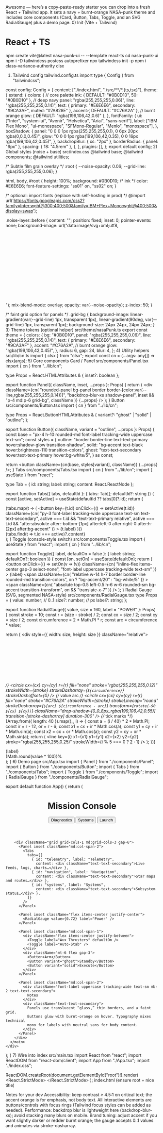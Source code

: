 Awesome — here’s a copy-paste-ready starter you can drop into a fresh React + Tailwind app. It sets a navy + burnt-orange NASA-punk theme and includes core components (Card, Button, Tabs, Toggle, and an SVG RadialGauge) plus a demo page.
0) Init (Vite + Tailwind)
# React + TS
npm create vite@latest nasa-punk-ui -- --template react-ts
cd nasa-punk-ui
npm i -D tailwindcss postcss autoprefixer
npx tailwindcss init -p
npm i class-variance-authority clsx
1) Tailwind config
tailwind.config.ts
import type { Config } from "tailwindcss";

const config: Config = {
  content: ["./index.html", "./src/**/*.{ts,tsx}"],
  theme: {
    extend: {
      colors: {
        // core palette
        ink:   { DEFAULT: "#0B0D10",  50: "#0B0D10" }, // deep navy
        panel: "rgba(255,255,255,0.06)",
        line:  "rgba(255,255,255,0.14)",
        text:  { primary: "#E6E6E6", secondary: "#9CA3AF", muted: "#7A828E" },
        accent:{ DEFAULT: "#C76A2A" }, // burnt orange
        glow:  { DEFAULT: "rgba(199,106,42,0.6)" },
      },
      fontFamily: {
        ui: ["Inter", "system-ui", "Avenir", "Helvetica", "Arial", "sans-serif"],
        label: ["IBM Plex Mono", "ui-monospace", "SFMono-Regular", "Menlo", "monospace"],
      },
      boxShadow: {
        panel: "0 0 0 1px rgba(255,255,255,0.1), 0 6px 20px rgba(0,0,0,0.45)",
        glow: "0 0 0 1px rgba(199,106,42,0.35), 0 0 16px rgba(199,106,42,0.45)",
      },
      backdropBlur: { xs: "2px" },
      borderRadius: { panel: "6px" },
      spacing: { 18: "4.5rem" },
    },
  },
  plugins: [],
};
export default config;
2) Global styles (noise + base)
src/index.css
@tailwind base;
@tailwind components;
@tailwind utilities;

/* Subtle film grain overlay */
:root {
  --noise-opacity: 0.06;
  --grid-line: rgba(255,255,255,0.06);
}

html, body, #root {
  height: 100%;
  background: #0B0D10; /* ink */
  color: #E6E6E6;
  font-feature-settings: "ss01" on, "ss02" on;
}

/* optional: import fonts (replace with self-hosting in prod) */
@import url('https://fonts.googleapis.com/css2?family=Inter:wght@300;400;500&family=IBM+Plex+Mono:wght@400;500&display=swap');

.noise-layer::before {
  content: "";
  position: fixed;
  inset: 0;
  pointer-events: none;
  background-image: url("data:image/svg+xml;utf8,\
  <svg xmlns='http://www.w3.org/2000/svg' width='160' height='160' viewBox='0 0 160 160'>\
  <filter id='n'>\
    <feTurbulence type='fractalNoise' baseFrequency='0.9' numOctaves='2' stitchTiles='stitch'/>\
    <feColorMatrix type='saturate' values='0'/>\
  </filter>\
  <rect width='100%' height='100%' filter='url(%23n)' opacity='0.08'/>\
  </svg>");
  mix-blend-mode: overlay;
  opacity: var(--noise-opacity);
  z-index: 50;
}

/* faint grid option for panels */
.grid-bg {
  background-image:
    linear-gradient(var(--grid-line) 1px, transparent 1px),
    linear-gradient(90deg, var(--grid-line) 1px, transparent 1px);
  background-size: 24px 24px, 24px 24px;
}
3) Theme tokens (optional helper)
src/theme/nasaPunk.ts
export const theme = {
  colors: {
    bg: "#0B0D10",
    panel: "rgba(255,255,255,0.06)",
    line: "rgba(255,255,255,0.14)",
    text: { primary: "#E6E6E6", secondary: "#9CA3AF" },
    accent: "#C76A2A", // burnt orange
    glow: "rgba(199,106,42,0.45)",
  },
  radius: 6,
  gap: 24,
  blur: 4,
};
4) Utility helpers
src/lib/cn.ts
import { clsx } from "clsx";
export const cn = (...args: any[]) => clsx(args);
5) Core components
Card / Panel
src/components/Panel.tsx
import { cn } from "../lib/cn";

type Props = React.HTMLAttributes<HTMLDivElement> & { inset?: boolean };

export function Panel({ className, inset, ...props }: Props) {
  return (
    <div
      className={cn(
        "rounded-panel bg-panel border border-[color:var(--line,rgba(255,255,255,0.14))]",
        "backdrop-blur-xs shadow-panel",
        inset && "p-4 md:p-6 grid-bg",
        className
      )}
      {...props}
    />
  );
}
Button
src/components/Button.tsx
import { cn } from "../lib/cn";

type Props = React.ButtonHTMLAttributes<HTMLButtonElement> & {
  variant?: "ghost" | "solid" | "outline";
};

export function Button({ className, variant = "outline", ...props }: Props) {
  const base = "px-4 h-10 rounded-md font-label tracking-wide uppercase text-sm";
  const styles = {
    outline:
      "border border-line text-text-primary hover:shadow-glow transition-shadow",
    solid:
      "bg-accent text-black hover:brightness-110 transition-colors",
    ghost:
      "text-text-secondary hover:text-text-primary hover:bg-white/5",
  } as const;

  return <button className={cn(base, styles[variant], className)} {...props} />;
}
Tabs
src/components/Tabs.tsx
import { cn } from "../lib/cn";
import { useState } from "react";

type Tab = { id: string; label: string; content: React.ReactNode };

export function Tabs({ tabs, defaultId }: { tabs: Tab[]; defaultId?: string }) {
  const [active, setActive] = useState(defaultId ?? tabs[0]?.id);
  return (
    <div className="w-full">
      <div className="flex gap-6 border-b border-line">
        {tabs.map(t => (
          <button
            key={t.id}
            onClick={() => setActive(t.id)}
            className={cn(
              "py-3 font-label tracking-wide uppercase text-sm text-text-secondary",
              active === t.id && "text-text-primary relative",
              active === t.id &&
                "after:absolute after:-bottom-[1px] after:left-0 after:right-0 after:h-[2px] after:bg-accent"
            )}
          >
            {t.label}
          </button>
        ))}
      </div>
      <div className="pt-4">
        {tabs.find(t => t.id === active)?.content}
      </div>
    </div>
  );
}
Toggle (console-style switch)
src/components/Toggle.tsx
import { useState } from "react";
import { cn } from "../lib/cn";

export function Toggle({ label, defaultOn = false }: { label: string; defaultOn?: boolean }) {
  const [on, setOn] = useState(defaultOn);
  return (
    <button
      onClick={() => setOn(v => !v)}
      className={cn(
        "inline-flex items-center gap-3 select-none",
        "font-label uppercase tracking-wide text-sm"
      )}
    >
      <span className="text-text-secondary">{label}</span>
      <span
        className={cn(
          "relative w-14 h-7 border border-line rounded-md transition-colors",
          on ? "bg-accent/20" : "bg-white/5"
        )}
      >
        <span
          className={cn(
            "absolute top-0.5 left-0.5 h-6 w-6 rounded-sm bg-accent transition-transform",
            on && "translate-x-7"
          )}
        />
      </span>
    </button>
  );
}
Radial Gauge (SVG, segmented NASA-style)
src/components/RadialGauge.tsx
type Props = {
  value: number;   // 0..1
  size?: number;   // px
  label?: string;
};

export function RadialGauge({ value, size = 160, label = "POWER" }: Props) {
  const stroke = 10;
  const r = (size - stroke) / 2;
  const cx = size / 2;
  const cy = size / 2;
  const circumference = 2 * Math.PI * r;
  const arc = circumference * value;

  return (
    <div style={{ width: size, height: size }} className="relative">
      <svg width={size} height={size} className="block">
        {/* background ring */}
        <circle
          cx={cx}
          cy={cy}
          r={r}
          fill="none"
          stroke="rgba(255,255,255,0.12)"
          strokeWidth={stroke}
          strokeDasharray={`${circumference}`}
          strokeDashoffset={0}
        />
        {/* value arc */}
        <circle
          cx={cx}
          cy={cy}
          r={r}
          fill="none"
          stroke="#C76A2A"
          strokeWidth={stroke}
          strokeLinecap="round"
          strokeDasharray={`${arc} ${circumference - arc}`}
          transform={`rotate(-90 ${cx} ${cy})`}
          className="drop-shadow-[0_0_8px_rgba(199,106,42,0.55)] transition-[stroke-dasharray] duration-300"
        />
        {/* tick marks */}
        {Array.from({ length: 40 }).map((_, i) => {
          const a = (i / 40) * 2 * Math.PI;
          const ir = r - 12, or = r - 6;
          const x1 = cx + ir * Math.cos(a);
          const y1 = cy + ir * Math.sin(a);
          const x2 = cx + or * Math.cos(a);
          const y2 = cy + or * Math.sin(a);
          return (
            <line
              key={i}
              x1={x1}
              y1={y1}
              x2={x2}
              y2={y2}
              stroke="rgba(255,255,255,0.25)"
              strokeWidth={i % 5 === 0 ? 2 : 1}
            />
          );
        })}
      </svg>
      <div className="absolute inset-0 flex flex-col items-center justify-center pointer-events-none">
        <div className="font-label text-text-secondary tracking-[0.12em] uppercase text-xs">{label}</div>
        <div className="font-label text-2xl mt-1">{Math.round(value * 100)}%</div>
      </div>
    </div>
  );
}
6) Demo page
src/App.tsx
import { Panel } from "./components/Panel";
import { Button } from "./components/Button";
import { Tabs } from "./components/Tabs";
import { Toggle } from "./components/Toggle";
import { RadialGauge } from "./components/RadialGauge";

export default function App() {
  return (
    <div className="noise-layer min-h-dvh">
      <main className="mx-auto max-w-[1400px] p-6 md:p-10">
        <header className="mb-8 flex items-center justify-between">
          <h1 className="font-label uppercase tracking-[0.18em] text-xl">
            Mission Console
          </h1>
          <div className="flex gap-3">
            <Button variant="ghost">Diagnostics</Button>
            <Button variant="outline">Systems</Button>
            <Button variant="solid">Launch</Button>
          </div>
        </header>

        <div className="grid grid-cols-1 md:grid-cols-3 gap-6">
          <Panel inset className="md:col-span-2">
            <Tabs
              tabs={[
                { id: "telemetry", label: "Telemetry",
                  content: <div className="text-text-secondary">Live feeds, logs, charts…</div> },
                { id: "navigation", label: "Navigation",
                  content: <div className="text-text-secondary">Star maps and routes…</div> },
                { id: "systems", label: "Systems",
                  content: <div className="text-text-secondary">Subsystem status…</div> },
              ]}
            />
          </Panel>

          <Panel inset className="flex items-center justify-center">
            <RadialGauge value={0.72} label="Power" />
          </Panel>

          <Panel inset className="md:col-span-1">
            <div className="flex items-center justify-between">
              <Toggle label="Aux Thrusters" defaultOn />
              <Toggle label="Auto-Stab" />
            </div>
            <div className="mt-6 flex gap-3">
              <Button>Arm</Button>
              <Button variant="ghost">Standby</Button>
              <Button variant="solid">Execute</Button>
            </div>
          </Panel>

          <Panel inset className="md:col-span-2">
            <div className="font-label uppercase tracking-wide text-sm mb-2 text-text-secondary">
              Notes
            </div>
            <div className="text-text-secondary">
              Panels use translucent “glass,” thin borders, and a faint grid.
              Buttons glow with burnt-orange on hover. Typography mixes technical
              mono for labels with neutral sans for body content.
            </div>
          </Panel>
        </div>
      </main>
    </div>
  );
}
7) Wire into index
src/main.tsx
import React from "react";
import ReactDOM from "react-dom/client";
import App from "./App.tsx";
import "./index.css";

ReactDOM.createRoot(document.getElementById("root")!).render(
  <React.StrictMode>
    <App />
  </React.StrictMode>
);
index.html (ensure root + nice title)
<!doctype html>
<html lang="en">
  <head>
    <meta charset="UTF-8" />
    <meta
      name="viewport"
      content="width=device-width, initial-scale=1.0, viewport-fit=cover"
    />
    <title>NASA-Punk Console</title>
  </head>
  <body>
    <div id="root"></div>
    <script type="module" src="/src/main.tsx"></script>
  </body>
</html>
Notes for your dev
Accessibility: keep contrast ≥ 4.5:1 on critical text; the accent orange is for emphasis, not body text. All interactive elements are buttons/controls with focus rings (Tailwind focus styles can be added as needed).
Performance: backdrop blur is lightweight here (backdrop-blur-xs); avoid stacking many blurs on mobile.
Brand tuning: adjust accent if you want slightly darker or redder burnt orange; the gauge accepts 0..1 values and animates via stroke-dasharray.